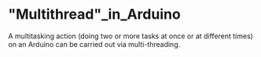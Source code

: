 # "Multithread"_in_Arduino
A multitasking action (doing two or more tasks at once or at different times) on an Arduino can be carried out via multi-threading.
